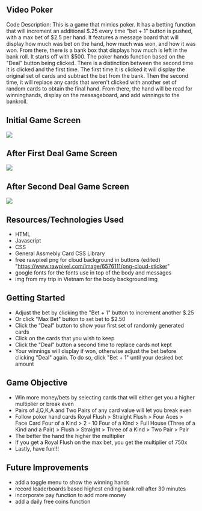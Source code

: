 ## Video Poker
Code Description:
    This is a game that mimics poker. It has a betting function that will increment an additional $.25 every time
    "bet + 1" button is pushed, with a max bet of $2.5 per hand. It features a message board that will display how much
    was bet on the hand, how much was won, and how it was won. From there, there is a bank box that displays how much is left
    in the bank roll. It starts off with $500.
    The poker hands function based on the "Deal" button being clicked. There is a distinction between the second time it is clicked
    and the first time. The first time it is clicked it will display the original set of cards and subtract the bet from the bank.
    Then the second time, it will replace any cards that weren't clicked with another set of random cards to obtain the final hand. 
    From there, the hand will be read for winninghands, display on the messageboard, and add winnings to the bankroll.

## Initial Game Screen
<img src = "https://i.imgur.com/Li4vzoB.png">

## After First Deal Game Screen
<img src = "https://i.imgur.com/cVP3v6j.png">

## After Second Deal Game Screen
<img src = "https://i.imgur.com/hr3VvZ6.png">

## Resources/Technologies Used
-   HTML
-   Javascript
-   CSS
-   General Assmebly Card CSS Library
-   free rawpixel png for cloud background in buttons (edited) "https://www.rawpixel.com/image/6576111/png-cloud-sticker"
-   google fonts for the fonts use in top of the body and messages
-   img from my trip in Vietnam for the body background img

## Getting Started
-   Adjust the bet by clicking the "Bet + 1" button to increment another $.25
-   Or click "Max Bet" button to set bet to $2.50
-   Click the "Deal" button to show your first set of randomly generated cards
-   Click on the cards that you wish to keep
-   Click the "Deal" button a second time to replace cards not kept
-   Your winnings will display if won, otherwise adjust the bet before clicking "Deal" again. 
    To do so, click "Bet + 1" until your desired bet amount

## Game Objective
-   Win more money/bets by selecting cards that will either get you a higher multiplier or break even
-   Pairs of J,Q,K,A and Two Pairs of any card value will let you break even
-   Follow poker hand cards Royal Flush > Straight Flush > Four Aces > Face Card Four of a Kind > 2 - 10 Four of a Kind >
    Full House (Three of a Kind and a Pair) > Flush > Straight > Three of a Kind > Two Pair > Pair
-   The better the hand the higher the multiplier
-   If you get a Royal Flush on the max bet, you get the multiplier of 750x
-   Lastly, have fun!!!

## Future Improvements
-   add a toggle menu to show the winning hands
-   record leaderboards based highest ending bank roll after 30 minutes
-   incorporate pay function to add more money
-   add a daily free coins function


